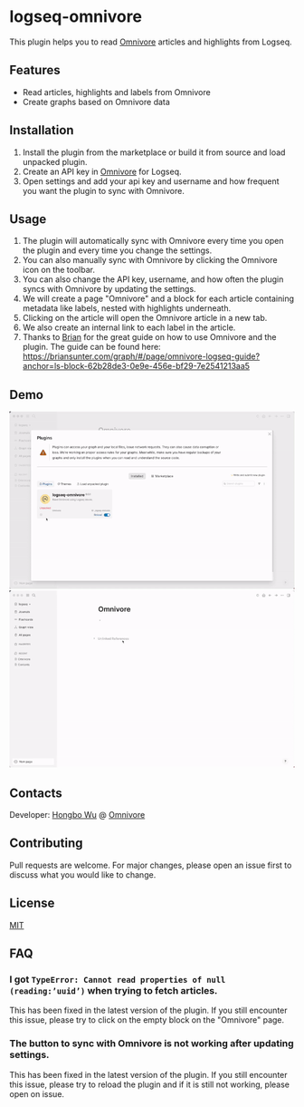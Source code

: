 # logseq-omnivore

This plugin helps you to read [Omnivore](https://omnivore.app/) articles and highlights from Logseq.

## Features

* Read articles, highlights and labels from Omnivore
* Create graphs based on Omnivore data

## Installation

1. Install the plugin from the marketplace or build it from source and load unpacked plugin.
2. Create an API key in [Omnivore](https://omnivore.app/settings/api) for Logseq.
3. Open settings and add your api key and username and how frequent you want the plugin to sync with Omnivore.

## Usage

1. The plugin will automatically sync with Omnivore every time you open the plugin and every time you change the settings.
2. You can also manually sync with Omnivore by clicking the Omnivore icon on the toolbar.
3. You can also change the API key, username, and how often the plugin syncs with Omnivore by updating the settings.
4. We will create a page "Omnivore" and a block for each article containing metadata like labels, nested with highlights underneath.
5. Clicking on the article will open the Omnivore article in a new tab.
6. We also create an internal link to each label in the article.
7. Thanks to [Brian](https://twitter.com/Bsunter) for the great guide on how to use Omnivore and the plugin. The guide can be found here: https://briansunter.com/graph/#/page/omnivore-logseq-guide?anchor=ls-block-62b28de3-0e9e-456e-bf29-7e2541213aa5

## Demo

![settings](./settings-demo.gif)
![loading](./loading-demo.gif)

## Contacts

Developer: [Hongbo Wu](https://github.com/sywhb) @ [Omnivore](https://github.com/omnivore-app)

## Contributing

Pull requests are welcome. For major changes, please open an issue first to discuss what you would like to change.

## License

[MIT](https://choosealicense.com/licenses/mit/)

## FAQ

### I got `TypeError: Cannot read properties of null (reading:’uuid’)` when trying to fetch articles.

This has been fixed in the latest version of the plugin. If you still encounter this issue, please try to click on the empty block on the "Omnivore" page.

### The button to sync with Omnivore is not working after updating settings.

This has been fixed in the latest version of the plugin. If you still encounter this issue, please try to reload the plugin and if it is still not working, please open on issue.

